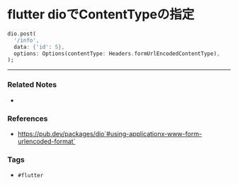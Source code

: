 # flutter dioでContentTypeの指定
```dart
dio.post(
  '/info',
  data: {'id': 5},
  options: Options(contentType: Headers.formUrlEncodedContentType),
);
```

---
### Related Notes
- 

### References
- https://pub.dev/packages/dio`#using-applicationx-www-form-urlencoded-format`

### Tags
- `#flutter` 